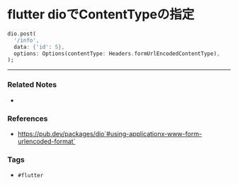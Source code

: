 # flutter dioでContentTypeの指定
```dart
dio.post(
  '/info',
  data: {'id': 5},
  options: Options(contentType: Headers.formUrlEncodedContentType),
);
```

---
### Related Notes
- 

### References
- https://pub.dev/packages/dio`#using-applicationx-www-form-urlencoded-format`

### Tags
- `#flutter` 